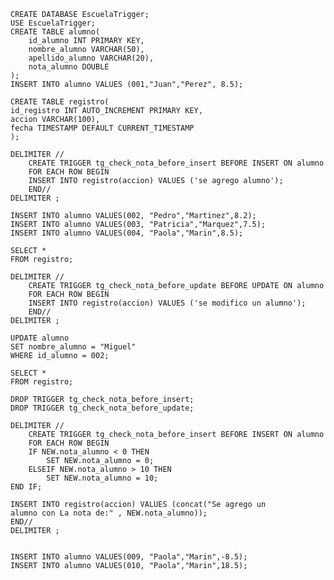     CREATE DATABASE EscuelaTrigger;
    USE EscuelaTrigger;
    CREATE TABLE alumno(
    	id_alumno INT PRIMARY KEY,
        nombre_alumno VARCHAR(50),
        apellido_alumno VARCHAR(20),
        nota_alumno DOUBLE
    );
    INSERT INTO alumno VALUES (001,"Juan","Perez", 8.5);
    
    CREATE TABLE registro(
    id_registro INT AUTO_INCREMENT PRIMARY KEY, 
    accion VARCHAR(100),
    fecha TIMESTAMP DEFAULT CURRENT_TIMESTAMP
    );
    
    DELIMITER //
    	CREATE TRIGGER tg_check_nota_before_insert BEFORE INSERT ON alumno
        FOR EACH ROW BEGIN
        INSERT INTO registro(accion) VALUES ('se agrego alumno');
        END//
    DELIMITER ;
    
    INSERT INTO alumno VALUES(002, "Pedro","Martinez",8.2);
    INSERT INTO alumno VALUES(003, "Patricia","Marquez",7.5);
    INSERT INTO alumno VALUES(004, "Paola","Marin",8.5);
    
    SELECT *
    FROM registro;
    
    DELIMITER //
    	CREATE TRIGGER tg_check_nota_before_update BEFORE UPDATE ON alumno
        FOR EACH ROW BEGIN
        INSERT INTO registro(accion) VALUES ('se modifico un alumno');
        END//
    DELIMITER ;
    
    UPDATE alumno
    SET nombre_alumno = "Miguel"
    WHERE id_alumno = 002;
    
    SELECT *
    FROM registro;
    
    DROP TRIGGER tg_check_nota_before_insert;
    DROP TRIGGER tg_check_nota_before_update;
    
    DELIMITER //
    	CREATE TRIGGER tg_check_nota_before_insert BEFORE INSERT ON alumno
        FOR EACH ROW BEGIN
        IF NEW.nota_alumno < 0 THEN
    		SET NEW.nota_alumno = 0;
    	ELSEIF NEW.nota_alumno > 10 THEN
    		SET NEW.nota_alumno = 10;
    END IF;
    
    INSERT INTO registro(accion) VALUES (concat("Se agrego un
    alumno con La nota de:" , NEW.nota_alumno));
    END//
    DELIMITER ;
    
    
    INSERT INTO alumno VALUES(009, "Paola","Marin",-8.5);
    INSERT INTO alumno VALUES(010, "Paola","Marin",18.5);

